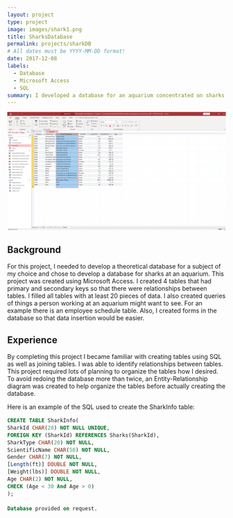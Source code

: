 ```yaml
---
layout: project
type: project
image: images/shark1.png
title: SharksDatabase
permalink: projects/sharkDB
# All dates must be YYYY-MM-DD format!
date: 2017-12-08
labels:
  - Database
  - Microsoft Access
  - SQL
summary: I developed a database for an aquarium concentrated on sharks.
---
```


<img class="" src="/images/SharkDBExample.png">

## Background
For this project, I needed to develop a theoretical database for a subject of my choice and chose to develop a database for sharks
at an aquarium. This project was created using Microsoft Access. I created 4 tables that had primary and secondary keys so that there were relationships between tables. I filled all tables with at least 20 pieces of data. I also created queries of things a person working at an aquarium might want to see. For an example there is an employee schedule table. Also, I created forms in the database so that data insertion would be easier.

## Experience
By completing this project I became familiar with creating tables using SQL as well as joining tables. I was able to identify 
relationships between tables. This project required lots of planning to organize the tables how I desired. To avoid redoing the
database more than twice, an Entity-Relationship diagram was created to help organize the tables before actually creating the
database.

Here is an example of the SQL used to create the SharkInfo table:

```SQL
CREATE TABLE SharkInfo(  
SharkId CHAR(20) NOT NULL UNIQUE,  
FOREIGN KEY (SharkId) REFERENCES Sharks(SharkId),  
SharkType CHAR(20) NOT NULL,  
ScientificName CHAR(50) NOT NULL,  
Gender CHAR(7) NOT NULL,  
[Length(ft)] DOUBLE NOT NULL,  
[Weight(lbs)] DOUBLE NOT NULL,  
Age CHAR(2) NOT NULL,  
CHECK (Age < 30 And Age > 0)  
);  

Database provided on request.
